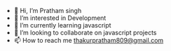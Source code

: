 - 👋 Hi, I’m Pratham singh 
- 👀 I’m interested in Development 
- 🌱 I’m currently learning javascript 
- 💞️ I’m looking to collaborate on javascript projects 
- 📫 How to reach me thakurpratham809@gmail.com

